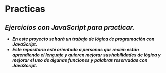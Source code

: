 # Practicas
## **_Ejercicios con JavaScript para practicar._**

- **_En este proyecto se hará un trabajo de lógica de programación con JavaScript._**
- **_Este repositorio está orientado a personas que recién están aprendiendo el lenguaje y quieren mejorar sus habilidades de lógica y mejorar el uso de algunas funciones y palabras reservadas con JavaScript._**
